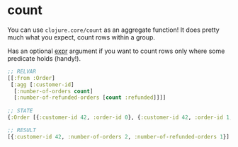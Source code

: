 # count

You can use `clojure.core/count` as an aggregate function! It does pretty much what you expect, count rows within a group.

Has an optional [expr](expr.md) argument if you want to count rows only where some predicate holds (handy!).

```clojure 
;; RELVAR
[[:from :Order]
 [:agg [:customer-id] 
  [:number-of-orders count]
  [:number-of-refunded-orders [count :refunded]]]]
  
;; STATE
{:Order [{:customer-id 42, :order-id 0}, {:customer-id 42, :order-id 1, :refunded true}]}

;; RESULT
[{:customer-id 42, :number-of-orders 2, :number-of-refunded-orders 1}]
```